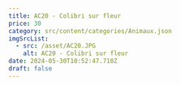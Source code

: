 ```yaml
---
title: AC20 - Colibri sur fleur
price: 30
category: src/content/categories/Animaux.json
imgSrcList:
  - src: /asset/AC20.JPG
    alt: AC20 - Colibri sur fleur
date: 2024-05-30T10:52:47.710Z
draft: false
---
```


